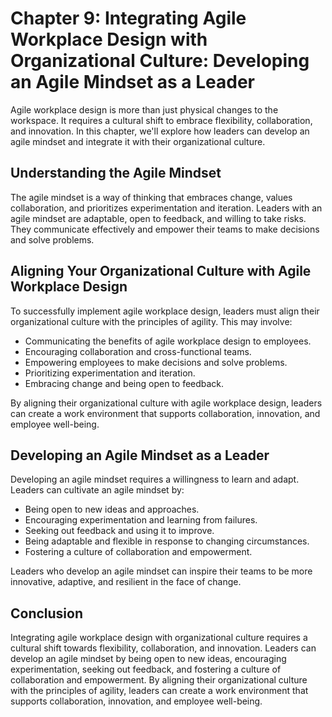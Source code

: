 Chapter 9: Integrating Agile Workplace Design with Organizational Culture: Developing an Agile Mindset as a Leader
==================================================================================================================

Agile workplace design is more than just physical changes to the workspace. It requires a cultural shift to embrace flexibility, collaboration, and innovation. In this chapter, we'll explore how leaders can develop an agile mindset and integrate it with their organizational culture.

Understanding the Agile Mindset
-------------------------------

The agile mindset is a way of thinking that embraces change, values collaboration, and prioritizes experimentation and iteration. Leaders with an agile mindset are adaptable, open to feedback, and willing to take risks. They communicate effectively and empower their teams to make decisions and solve problems.

Aligning Your Organizational Culture with Agile Workplace Design
----------------------------------------------------------------

To successfully implement agile workplace design, leaders must align their organizational culture with the principles of agility. This may involve:

* Communicating the benefits of agile workplace design to employees.
* Encouraging collaboration and cross-functional teams.
* Empowering employees to make decisions and solve problems.
* Prioritizing experimentation and iteration.
* Embracing change and being open to feedback.

By aligning their organizational culture with agile workplace design, leaders can create a work environment that supports collaboration, innovation, and employee well-being.

Developing an Agile Mindset as a Leader
---------------------------------------

Developing an agile mindset requires a willingness to learn and adapt. Leaders can cultivate an agile mindset by:

* Being open to new ideas and approaches.
* Encouraging experimentation and learning from failures.
* Seeking out feedback and using it to improve.
* Being adaptable and flexible in response to changing circumstances.
* Fostering a culture of collaboration and empowerment.

Leaders who develop an agile mindset can inspire their teams to be more innovative, adaptive, and resilient in the face of change.

Conclusion
----------

Integrating agile workplace design with organizational culture requires a cultural shift towards flexibility, collaboration, and innovation. Leaders can develop an agile mindset by being open to new ideas, encouraging experimentation, seeking out feedback, and fostering a culture of collaboration and empowerment. By aligning their organizational culture with the principles of agility, leaders can create a work environment that supports collaboration, innovation, and employee well-being.
